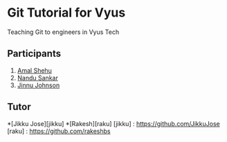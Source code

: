 # Git Tutorial for Vyus

Teaching Git to engineers in Vyus Tech

## Participants

1. [Amal Shehu][amal]
2. [Nandu Sankar][nandu]
3. [Jinnu Johnson][jinnu]

[jinnu]: https://github.com/jinnudeveloper
[amal]: https://github.com/amalshehu
[nandu]: https://github.com/nandusankar
## Tutor
*[Jikku Jose][jikku]
*[Rakesh][raku]
[jikku] : https://github.com/JikkuJose
[raku] : https://github.com/rakeshbs
